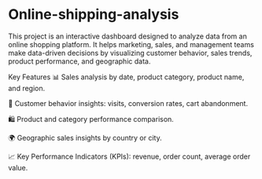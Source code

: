 # Online-shipping-analysis
This project is an interactive dashboard designed to analyze data from an online shopping platform. It helps marketing, sales, and management teams make data-driven decisions by visualizing customer behavior, sales trends, product performance, and geographic data.

Key Features
📊 Sales analysis by date, product category, product name, and region.

👥 Customer behavior insights: visits, conversion rates, cart abandonment.

🛍️ Product and category performance comparison.

🌍 Geographic sales insights by country or city.

📈 Key Performance Indicators (KPIs): revenue, order count, average order value.
